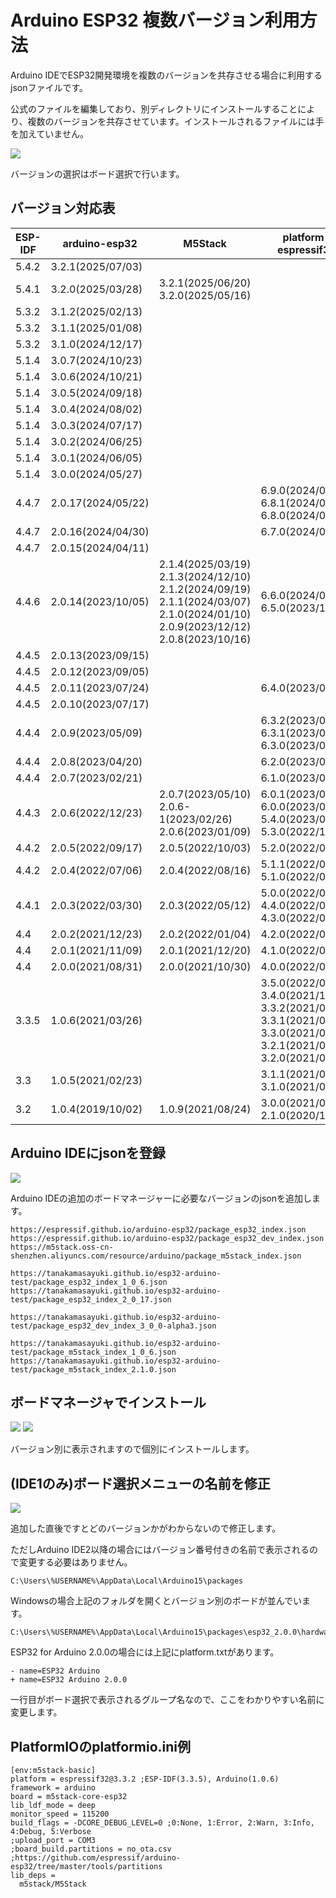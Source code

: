 # Arduino ESP32 複数バージョン利用方法

Arduino IDEでESP32開発環境を複数のバージョンを共存させる場合に利用するjsonファイルです。

公式のファイルを編集しており、別ディレクトリにインストールすることにより、複数のバージョンを共存させています。インストールされるファイルには手を加えていません。

![](img/top.png)

バージョンの選択はボード選択で行います。

## バージョン対応表

| ESP-IDF | arduino-esp32      | M5Stack                                                                                               | platform-espressif32                                                                                                                            |
|---------|--------------------|-------------------------------------------------------------------------------------------------------|-------------------------------------------------------------------------------------------------------------------------------------------------|
| 5.4.2   | 3.2.1(2025/07/03)  |                                                                                                       |                                                                                                                                                 |
| 5.4.1   | 3.2.0(2025/03/28)  | 3.2.1(2025/06/20)<br>3.2.0(2025/05/16)                                                                |                                                                                                                                                 |
| 5.3.2   | 3.1.2(2025/02/13)  |                                                                                                       |                                                                                                                                                 |
| 5.3.2   | 3.1.1(2025/01/08)  |                                                                                                       |                                                                                                                                                 |
| 5.3.2   | 3.1.0(2024/12/17)  |                                                                                                       |                                                                                                                                                 |
| 5.1.4   | 3.0.7(2024/10/23)  |                                                                                                       |                                                                                                                                                 |
| 5.1.4   | 3.0.6(2024/10/21)  |                                                                                                       |                                                                                                                                                 |
| 5.1.4   | 3.0.5(2024/09/18)  |                                                                                                       |                                                                                                                                                 |
| 5.1.4   | 3.0.4(2024/08/02)  |                                                                                                       |                                                                                                                                                 |
| 5.1.4   | 3.0.3(2024/07/17)  |                                                                                                       |                                                                                                                                                 |
| 5.1.4   | 3.0.2(2024/06/25)  |                                                                                                       |                                                                                                                                                 |
| 5.1.4   | 3.0.1(2024/06/05)  |                                                                                                       |                                                                                                                                                 |
| 5.1.4   | 3.0.0(2024/05/27)  |                                                                                                       |                                                                                                                                                 |
| 4.4.7   | 2.0.17(2024/05/22) |                                                                                                       | 6.9.0(2024/09/26)<br>6.8.1(2024/07/31)<br>6.8.0(2024/07/30)                                                                                                          |
| 4.4.7   | 2.0.16(2024/04/30) |                                                                                                       | 6.7.0(2024/05/14)                                                                                                                               |
| 4.4.7   | 2.0.15(2024/04/11) |                                                                                                       |                                                                                                                                                 |
| 4.4.6   | 2.0.14(2023/10/05) | 2.1.4(2025/03/19)<br>2.1.3(2024/12/10)<br>2.1.2(2024/09/19)<br>2.1.1(2024/03/07)<br>2.1.0(2024/01/10)<br>2.0.9(2023/12/12)<br>2.0.8(2023/10/16) | 6.6.0(2024/03/30)<br>6.5.0(2023/12/27)                                                                                                          |
| 4.4.5   | 2.0.13(2023/09/15) |                                                                                                       |                                                                                                                                                 |
| 4.4.5   | 2.0.12(2023/09/05) |                                                                                                       |                                                                                                                                                 |
| 4.4.5   | 2.0.11(2023/07/24) |                                                                                                       | 6.4.0(2023/08/31)                                                                                                                               |
| 4.4.5   | 2.0.10(2023/07/17) |                                                                                                       |                                                                                                                                                 |
| 4.4.4   | 2.0.9(2023/05/09)  |                                                                                                       | 6.3.2(2023/06/20)<br>6.3.1(2023/05/26)<br>6.3.0(2023/05/19)                                                                                     |
| 4.4.4   | 2.0.8(2023/04/20)  |                                                                                                       | 6.2.0(2023/04/29)                                                                                                                               |
| 4.4.4   | 2.0.7(2023/02/21)  |                                                                                                       | 6.1.0(2023/03/09)                                                                                                                               |
| 4.4.3   | 2.0.6(2022/12/23)  | 2.0.7(2023/05/10)<br>2.0.6-1(2023/02/26)<br>2.0.6(2023/01/09)                                         | 6.0.1(2023/02/06)<br>6.0.0(2023/01/17)<br>5.4.0(2023/06/23)<br>5.3.0(2022/12/30)                                                                |
| 4.4.2   | 2.0.5(2022/09/17)  | 2.0.5(2022/10/03)                                                                                     | 5.2.0(2022/09/30)                                                                                                                               |
| 4.4.2   | 2.0.4(2022/07/06)  | 2.0.4(2022/08/16)                                                                                     | 5.1.1(2022/08/26)<br>5.1.0(2022/08/01)                                                                                                          |
| 4.4.1   | 2.0.3(2022/03/30)  | 2.0.3(2022/05/12)                                                                                     | 5.0.0(2022/06/30)<br>4.4.0(2022/06/01)<br>4.3.0(2022/05/21)                                                                                     |
| 4.4     | 2.0.2(2021/12/23)  | 2.0.2(2022/01/04)                                                                                     | 4.2.0(2022/04/29)                                                                                                                               |
| 4.4     | 2.0.1(2021/11/09)  | 2.0.1(2021/12/20)                                                                                     | 4.1.0(2022/04/22)                                                                                                                               |
| 4.4     | 2.0.0(2021/08/31)  | 2.0.0(2021/10/30)                                                                                     | 4.0.0(2022/04/22)                                                                                                                               |
| 3.3.5   | 1.0.6(2021/03/26)  |                                                                                                       | 3.5.0(2022/01/28)<br>3.4.0(2021/11/12)<br>3.3.2(2021/08/31)<br>3.3.1(2021/07/27)<br>3.3.0(2021/06/30)<br>3.2.1(2021/05/31)<br>3.2.0(2021/03/29) |
| 3.3     | 1.0.5(2021/02/23)  |                                                                                                       | 3.1.1(2021/03/19)<br>3.1.0(2021/02/26)                                                                                                          |
| 3.2     | 1.0.4(2019/10/02)  | 1.0.9(2021/08/24)                                                                                     | 3.0.0(2021/01/30)<br>2.1.0(2020/12/02)                                                                                                          |

## Arduino IDEにjsonを登録

![](img/add_json.png)

Arduino IDEの追加のボードマネージャーに必要なバージョンのjsonを追加します。

```
https://espressif.github.io/arduino-esp32/package_esp32_index.json
https://espressif.github.io/arduino-esp32/package_esp32_dev_index.json
https://m5stack.oss-cn-shenzhen.aliyuncs.com/resource/arduino/package_m5stack_index.json

https://tanakamasayuki.github.io/esp32-arduino-test/package_esp32_index_1_0_6.json
https://tanakamasayuki.github.io/esp32-arduino-test/package_esp32_index_2_0_17.json

https://tanakamasayuki.github.io/esp32-arduino-test/package_esp32_dev_index_3_0_0-alpha3.json

https://tanakamasayuki.github.io/esp32-arduino-test/package_m5stack_index_1_0_6.json
https://tanakamasayuki.github.io/esp32-arduino-test/package_m5stack_index_2.1.0.json
```

## ボードマネージャでインストール

![](img/esp32.png)
![](img/m5stack.png)

バージョン別に表示されますので個別にインストールします。

## (IDE1のみ)ボード選択メニューの名前を修正

![](img/noname.png)

追加した直後ですとどのバージョンかがわからないので修正します。

ただしArduino IDE2以降の場合にはバージョン番号付きの名前で表示されるので変更する必要はありません。

```
C:\Users\%USERNAME%\AppData\Local\Arduino15\packages
```

Windowsの場合上記のフォルダを開くとバージョン別のボードが並んでいます。

```
C:\Users\%USERNAME%\AppData\Local\Arduino15\packages\esp32_2.0.0\hardware\esp32\2.0.0\platform.txt
```

ESP32 for Arduino 2.0.0の場合には上記にplatform.txtがあります。

```
- name=ESP32 Arduino
+ name=ESP32 Arduino 2.0.0
```

一行目がボード選択で表示されるグループ名なので、ここをわかりやすい名前に変更します。

## PlatformIOのplatformio.ini例
```
[env:m5stack-basic]
platform = espressif32@3.3.2 ;ESP-IDF(3.3.5), Arduino(1.0.6)
framework = arduino
board = m5stack-core-esp32
lib_ldf_mode = deep
monitor_speed = 115200
build_flags = -DCORE_DEBUG_LEVEL=0 ;0:None, 1:Error, 2:Warn, 3:Info, 4:Debug, 5:Verbose
;upload_port = COM3
;board_build.partitions = no_ota.csv ;https://github.com/espressif/arduino-esp32/tree/master/tools/partitions
lib_deps = 
  m5stack/M5Stack
```
